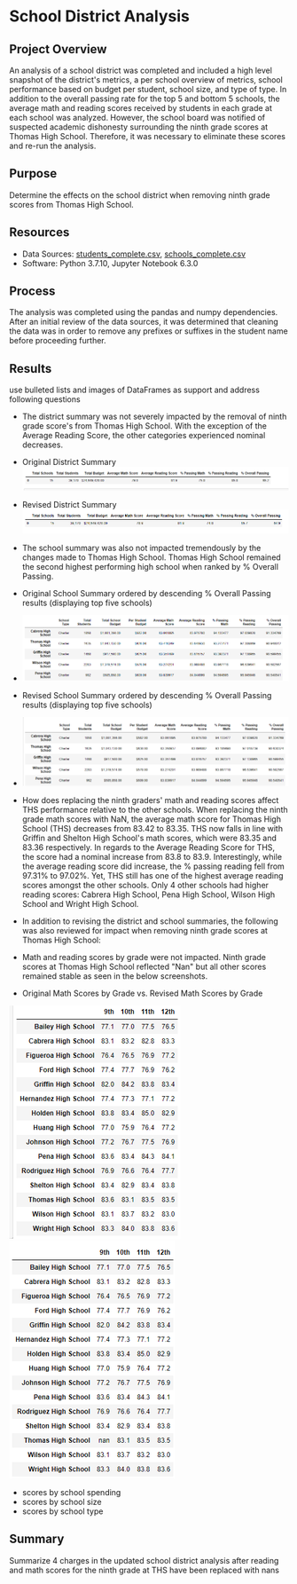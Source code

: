 # School District Analysis

## Project Overview

An analysis of a school district was completed and included a high level snapshot of the district's metrics, a per school overview of metrics, school performance based on budget per student, school size, and type of type.  In addition to the overall passing rate for the top 5 and bottom 5 schools, the average math and reading scores received by students in each grade at each school was analyzed.  However, the school board was notified of suspected academic dishonesty surrounding the ninth grade scores at Thomas High School.  Therefore, it was necessary to eliminate these scores and re-run the analysis.

## Purpose
Determine the effects on the school district when removing ninth grade scores from Thomas High School.

## Resources
- Data Sources: [students_complete.csv](Resources/students_complete.csv), [schools_complete.csv](Resources/schools_complete.csv)
- Software: Python 3.7.10, Jupyter Notebook 6.3.0

## Process
The analysis was completed using the pandas and numpy dependencies.  After an initial review of the data sources, it was determined that cleaning the data was in order to remove any prefixes or suffixes in the student name before proceeding further.  

## Results
use bulleted lists and images of DataFrames as support and address following questions

- The district summary was not severely impacted by the removal of ninth grade score's from Thomas High School. With the exception of the Average Reading Score, the other categories experienced nominal decreases.
 - Original District Summary
 ![Original District Summary](Resources/Original_district_summary_df.png)

 - Revised District Summary
 ![Revised District Summary](Resources/Revised_district_summary_df.png)

- The school summary was also not impacted tremendously by the changes made to Thomas High School.  Thomas High School remained the second highest performing high school when ranked by % Overall Passing.
 - Original School Summary ordered by descending % Overall Passing results (displaying top five schools)
 - ![Original Top School Summary](Resources/Original_top_school_summary.png)

 - Revised School Summary ordered by descending % Overall Passing results (displaying top five schools)
 - ![Revised Top School Summary](Resources/Revised_top_school_summary.png)

- How does replacing the ninth graders' math and reading scores affect THS performance relative to the other schools. When replacing the ninth grade math scores with NaN, the average math score for Thomas High School (THS) decreases from 83.42 to 83.35.  THS now falls in line with Griffin and Shelton High School's math scores, which were 83.35 and 83.36 respectively.  In regards to the Average Reading Score for THS, the score had a nominal increase from 83.8 to 83.9.  Interestingly, while the average reading score did increase, the % passing reading fell from 97.31% to 97.02%.  Yet, THS still has one of the highest average reading scores amongst the other schools.  Only 4 other schools had higher reading scores: Cabrera High School, Pena High School, Wilson High School and Wright High School.  


- In addition to revising the district and school summaries, the following was also reviewed for impact when removing ninth grade scores at Thomas High School:
 - Math and reading scores by grade were not impacted.  Ninth grade scores at Thomas High School reflected "Nan" but all other scores remained stable as seen in the below screenshots.
  - Original Math Scores by Grade vs. Revised Math Scores by Grade
  
  ![Original scores by grade](Resources/Original_scores_by_grade.png)    ![revised math scores by grade](Resources/revised_math_scores_by_grade.png)
 - scores by school spending
 - scores by school size
 - scores by school type

## Summary

Summarize 4 charges in the updated school district analysis after reading and math scores for the ninth grade at THS have been replaced with nans